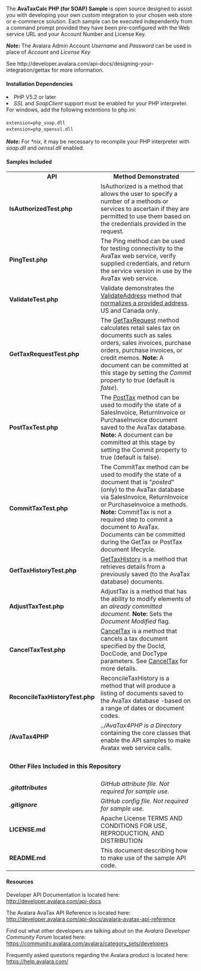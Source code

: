   <p>The <strong>AvaTaxCalc PHP (for SOAP) Sample</strong> is open source designed to assist you with developing your own <em>custom</em> integration to your chosen web store or e-commerce solution. Each sample can be executed independently from a command prompt provided they have been pre-configured with the Web service URL and your Account Number and License Key.</p>
  <em><strong>Note: </strong></em>The Avalara Admin Account <em>Username</em> and <em>Password</em> can be used in place of <em>Account</em> and <em>License Key</em>
 <p>See http://developer.avalara.com/api-docs/designing-your-integration/gettax for more information.
  </p>
  <h4><strong>Installation Dependencies</strong></h4>
  <li>PHP V5.2 or later</li>
  <li><em>SSL</em> and <em>SoapClient</em> support must be enabled for your PHP interpreter. For windows, add the following extentions to php.ini: <br />
    <br />
    <span class="cmeta"><code>extension=php_soap.dll</code><br />
    <code>extension=php_openssl.dll</code></span></code> <br />
    <br />
    <em><strong>Note: </strong></em>For <em>*nix</em>, it may be necessary to recompile your PHP interpreter with <em>soap.dll</em> and <em>oenssl.dll</em> enabled. </li>
  <h4><strong>Samples Included</strong></h4>
  <table width="1000" border="0" cellspacing="0" cellpadding="0">
    <tr>
      <td width="172"><div align="center"><strong>API</strong></div></td>
      <td width="828"><div align="center"><strong>Method Demonstrated</strong></div></td>
    </tr>
    <tr>
      <td><strong>IsAuthorizedTest.php</strong></td>
      <td> IsAuthorized is a method that allows the user to specify a number of a methods or services to ascertain  if they are permitted to use them based on the credentials  provided in the request.</td>
    </tr>
    <tr>
      <td><strong>PingTest.php</strong></td>
      <td> The Ping method can be used for testing connectivity to the AvaTax web service, verify  supplied credentials, and return the service version in use by the AvaTax web service. </td>
    </tr>
    <tr>
      <td><strong>ValidateTest.php</strong></td>
      <td>Validate demonstrates the <a href="http://developer.avalara.com/api-docs/avalara-avatax-api-reference#cat-Validate" target="_blank">ValidateAddress</a> method that <a href="http://developer.avalara.com/api-docs/api-reference/address-validation">normalizes a provided address</a>. US and Canada only.</td>
    </tr>
    <tr>
      <td><strong>GetTaxRequestTest.php </strong></td>
      <td>The <a href="http://developer.avalara.com/api-docs/avalara-avatax-api-reference#cat-GetTax" target="_blank">GetTaxRequest</a> method calculates retail sales tax on documents such as sales orders, sales invoices, purchase orders, purchase invoices, or credit memos.<strong> Note:</strong> A document can be committed at this stage by setting the <em>Commit</em> property to <em>true</em> (default is <em>false</em>).</td>
    </tr>
    <tr>
      <td><strong>PostTaxTest.php</strong></td>
      <td> The <a href="http://developer.avalara.com/api-docs/avalara-avatax-api-reference#cat-PostTax">PostTax</a> method can be used to modify the state of a SalesInvoice, ReturnInvoice or PurchaseInvoice document saved to the AvaTax database. <strong>Note:</strong> A document can be committed at this stage by setting the Commit property to true (default is false).</td>
    </tr>
    <tr>
      <td><strong>CommitTaxTest.php</strong></td>
      <td>The CommitTax method  can be used to modify the state of a document that is &quot;<em>posted</em>&quot; (only) to the AvaTax database via SalesInvoice, ReturnInvoice or PurchaseInvoice a methods. <strong>Note:</strong> CommitTax is not a required step to commit a document to AvaTax. Documents can  be committed during the GetTax or PostTax document lifecycle. </td>
    </tr>
    <tr>
      <td><strong>GetTaxHistoryTest.php</strong></td>
      <td><a href="http://developer.avalara.com/api-docs/avalara-avatax-api-reference#cat-GetTaxHistory" target="_blank">GetTaxHistory</a> is a method that retrieves  details from a previously saved (to the AvaTax database) documents.</td>
    </tr>
    <tr>
      <td><strong>AdjustTaxTest.php</strong></td>
      <td>AdjustTax is a method that has the ability to modify elements of an <em>already committed document</em>. <strong>Note:</strong> Sets the <em>Document Modified</em> flag.</td>
    </tr>
    <tr>
      <td><strong>CancelTaxTest.php</strong></td>
      <td><a href="http://developer.avalara.com/api-docs/avalara-avatax-api-reference#cat-CancelTax">CancelTax</a> is a method that cancels a tax document specified by the DocId, DocCode, and DocType parameters. See&nbsp;<a href="http://developer.avalara.com/api-docs/avalara-avatax-api-reference#cat-CancelTax" target="_blank">CancelTax</a>&nbsp;for more details.</td>
    </tr>
    <tr>
      <td><strong>ReconcileTaxHistoryTest.php</strong></td>
      <td>ReconcileTaxHistory is a method that  will produce a listing of documents saved to the AvaTax database -based on a range of dates or document codes.</td>
    </tr>
    <tr>
      <td><strong>/AvaTax4PHP</strong></td>
      <td><em>../AvaTax4PHP is a Directory</em> containing the core classes that enable the API samples to make Avatax web service calls.</td>
    </tr>
    <tr>
      <td colspan="2"><h4><strong>Other Files Included in this Repository</strong></h4></td>
    </tr>
    <tr>
      <td><strong><em>.gitattributes</em></strong></td>
      <td><em>GitHub attribute file. Not required for sample use.</em></td>
    </tr>
    <tr>
      <td><strong><em>.gitignore</em></strong></td>
      <td><em>GitHub config file. Not required for sample use.</em></td>
    </tr>
    <tr>
      <td><strong>LICENSE.md</strong></td>
      <td>Apache License TERMS AND CONDITIONS FOR USE, REPRODUCTION, AND DISTRIBUTION</td>
    </tr>
    <tr>
      <td><strong>README.md</strong></td>
      <td>This document describing how to make use of the sample API code.</td>
    </tr>
  </table>
<h4><strong>Resources</strong><br />
  </h4>
  <p>Developer API Documentation is located here: <a href="http://developer.avalara.com/api-docs" target="_blank">http://developer.avalara.com/api-docs</a></p>
  <p>The Avalara AvaTax API Reference is located here: <a href="http://developer.avalara.com/api-docs/avalara-avatax-api-reference" target="_blank">http://developer.avalara.com/api-docs/avalara-avatax-api-reference</a></p>
  <p>Find out what other developers are talking about on the <em>Avalara Developer Community Forum</em> located here: <a href="https://community.avalara.com/avalara/category_sets/developers" target="_blank">https://community.avalara.com/avalara/category_sets/developers</a></p>
<p>Frequently asked questions regarding the Avalara product is located here: <a href="https://help.avalara.com/" target="_blank">https://help.avalara.com/</a></p>
